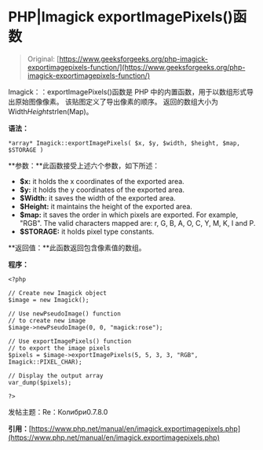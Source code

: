 # PHP|Imagick exportImagePixels()函数

> Original: [https://www.geeksforgeeks.org/php-imagick-exportimagepixels-function/](https://www.geeksforgeeks.org/php-imagick-exportimagepixels-function/)

Imagick：：exportImagePixels()函数是 PHP 中的内置函数，用于以数组形式导出原始图像像素。 该贴图定义了导出像素的顺序。 返回的数组大小为 Width*Height*strlen(Map)。

**语法：**

```
*array* Imagick::exportImagePixels( $x, $y, $width, $height, $map, $STORAGE )
```

**参数：**此函数接受上述六个参数，如下所述：

*   **$x:** it holds the x coordinates of the exported area.
*   **$y:** it holds the y coordinates of the exported area.
*   **$Width:** it saves the width of the exported area.
*   **$Height:** it maintains the height of the exported area.
*   **$map:** it saves the order in which pixels are exported. For example, "RGB". The valid characters mapped are: r, G, B, A, O, C, Y, M, K, I and P.
*   **$STORAGE:** it holds pixel type constants.

**返回值：**此函数返回包含像素值的数组。

**程序：**

```
<?php

// Create new Imagick object
$image = new Imagick();

// Use newPseudoImage() function
// to create new image
$image->newPseudoImage(0, 0, "magick:rose");

// Use exportImagePixels() function
// to export the image pixels
$pixels = $image->exportImagePixels(5, 5, 3, 3, "RGB", Imagick::PIXEL_CHAR);

// Display the output array
var_dump($pixels);

?>
```

发帖主题：Re：Колибри0.7.8.0

**引用：**[https://www.php.net/manual/en/imagick.exportimagepixels.php](https://www.php.net/manual/en/imagick.exportimagepixels.php)